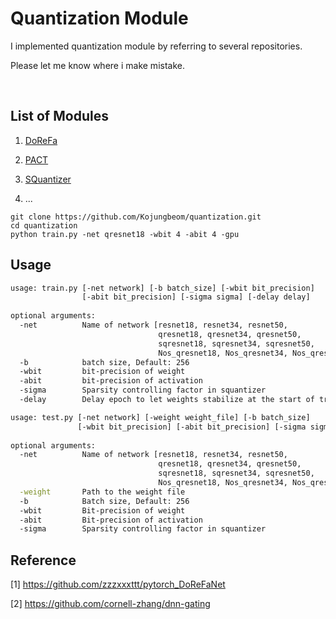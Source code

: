 # Quantization Module
I implemented quantization module by referring to several repositories.

Please let me know where i make mistake.

<br>

## List of Modules
1. [DoReFa](https://arxiv.org/abs/1606.06160)
2. [PACT](https://arxiv.org/abs/1805.06085)
3. [SQuantizer](https://arxiv.org/abs/1812.08301)

4. ...



```
git clone https://github.com/Kojungbeom/quantization.git
cd quantization
python train.py -net qresnet18 -wbit 4 -abit 4 -gpu
```





## Usage 

```bash
usage: train.py [-net network] [-b batch_size] [-wbit bit_precision]
                [-abit bit_precision] [-sigma sigma] [-delay delay]
              
optional arguments:
  -net			Name of network [resnet18, resnet34, resnet50,
  								 qresnet18, qresnet34, qresnet50,
  								 sqresnet18, sqresnet34, sqresnet50,
  								 Nos_qresnet18, Nos_qresnet34, Nos_qresnet50]
  -b 			batch size, Default: 256
  -wbit			bit-precision of weight
  -abit			bit-precision of activation
  -sigma		Sparsity controlling factor in squantizer
  -delay		Delay epoch to let weights stabilize at the start of training
```

```bash
usage: test.py [-net network] [-weight weight_file] [-b batch_size] 
               [-wbit bit_precision] [-abit bit_precision] [-sigma sigma]
              
optional arguments:
  -net			Name of network [resnet18, resnet34, resnet50,
  								 qresnet18, qresnet34, qresnet50,
  								 sqresnet18, sqresnet34, sqresnet50,
  								 Nos_qresnet18, Nos_qresnet34, Nos_qresnet50]\
  -weight 		Path to the weight file					
  -b 			Batch size, Default: 256
  -wbit			Bit-precision of weight
  -abit			Bit-precision of activation
  -sigma		Sparsity controlling factor in squantizer
```





## Reference

[1] https://github.com/zzzxxxttt/pytorch_DoReFaNet

[2] https://github.com/cornell-zhang/dnn-gating

